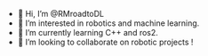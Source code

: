 - 👋 Hi, I’m @RMroadtoDL
- 👀 I’m interested in robotics and machine learning. 
- 🌱 I’m currently learning C++ and ros2.
- 💞️ I’m looking to collaborate on robotic projects !


<!---
RMroadtoDL/RMroadtoDL is a ✨ special ✨ repository because its `README.md` (this file) appears on your GitHub profile.
You can click the Preview link to take a look at your changes.
--->
